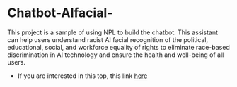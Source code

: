 # Chatbot-AIfacial-
This project is a sample of using NPL to build the chatbot. This assistant can help users understand racist AI facial recognition of the political, educational, social, and workforce equality of rights to eliminate race-based discrimination in AI technology and ensure the health and well-being of all users.

- If you are interested in this top, this link [here](https://web-chat.global.assistant.watson.cloud.ibm.com/preview.html?region=us-south&integrationID=f1855e23-a9fd-4c07-87dd-4ab3aa86b7f3&serviceInstanceID=e5dea9c8-9f2a-4edf-b079-0f9f721b3612)
